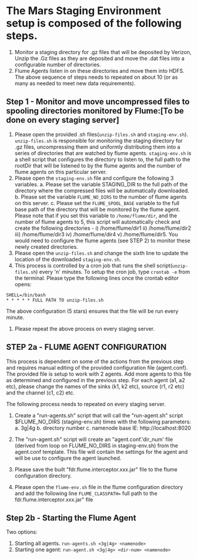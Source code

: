 # The Mars Staging Environment setup is composed of the following steps. 
1. Monitor a staging directory for .gz files that will be deposited by Verizon, Unzip the .Gz files as they are deposited and move the .dat files into a configurable number of directories. 
2. Flume Agents listen in on these directories and move them into HDFS. The above sequence of steps needs to repeated on about 10 (or as many as needed to meet new data requirements).

## Step 1 - Monitor and move uncompressed files to spooling directories monitored by Flume:[To be done on every staging server]

1. Please open the provided .sh files(`unzip-files.sh` and `staging-env.sh`). `unzip-files.sh` is responsible for monitoring the staging directory for .gz files, uncompressing them and uniformly distributing them into a series of directories that are watched by flume agents.  `staging-env.sh` is a shell script that configures the directory to listen to, the full path to the rootDir that will be listened to by the flume agents and the number of flume agents on this particular server.
2. Please open the `staging-env.sh` file and configure the following 3 variables.
   a. Please set the variable STAGING_DIR to the full path of the directory where the compressed files will be automatically downloaded.
   b. Please set the variable `FLUME_NO_DIRS` to the number of flume agents on this server.
   c. Please set the `FLUME_SPOOL_BASE` variable to the full base path of the directory that will be monitored by the flume agent. Please note that if you set this variable to `/home/flume/dir`, and the number of flume agents to 5, this script will automatically check and create the following directories - i) /home/flume/dir1 ii) /home/flume/dir2 iii) /home/flume/dir3 iv) /home/flume/dir4 v) /home/flume/dir5. You would need to configure the flume agents (see STEP 2) to monitor these newly created directories.
3. Please open the `unzip-files.sh` and change the sixth line to update the location of the downloaded `staging-env.sh`.
4. This process is controlled by a cron job that runs the shell script(`unzip-files.sh`) every 'n' minutes. To setup the cron job, type `crontab -e` from the terminal. Please type the following lines once the crontab editor opens:
```
SHELL=/bin/bash
* * * * * FULL PATH TO unzip-files.sh
```
The above configuration (5 stars) ensures that the file will be run every minute.

1. Please repeat the above process on every staging server.

## STEP 2a - FLUME AGENT CONFIGURATION

This process is dependent on some of the actions from the previous step and requires manual editing of the provided configuration file (agent.conf). The provided file is setup to work with 2 agents. Add more agents to this file as determined and configured in the previous step. For each agent (a1, a2 etc), please change the names of the sinks (k1, k2 etc), source (r1, r2 etc) and the channel (c1, c2) etc.

The following process needs to repeated on every staging server.

1. Create a "run-agents.sh" script that will call the "run-agent.sh" script $FLUME_NO_DIRS (staging-env.sh) times with the following parameters:
  a. 3g|4g
  b. directory number
  c. namenode base IE: http://localhost:8020
2. The "run-agent.sh" script will create an "agent.conf.'dir_num' file (derived from loop on FLUME_NO_DIRS in staging-env.sh) from the agent.conf template.  This file will contain the settings for the agent and will be use to configure the agent launched.

3. Please save the built "fdr.flume.interceptor.xxx.jar" file to the flume configuration directory.

4. Please open the `flume-env.sh` file in the flume configuration directory and add the following line `FLUME_CLASSPATH=` full path to the fdr.flume.interceptor.xxx.jar" file


## Step 2b - Starting the Flume Agent

Two options:

1. Starting all agents.  `run-agents.sh <3g|4g> <namenode>`
2. Starting one agent: `run-agent.sh <3g|4g> <dir-num> <namenode>`